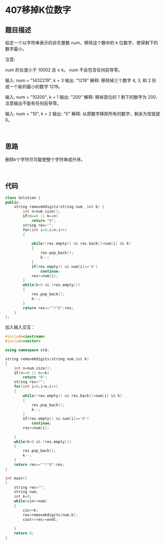 # 407移掉K位数字

## 题目描述

给定一个以字符串表示的非负整数 num，移除这个数中的 k 位数字，使得剩下的数字最小。

注意:

num 的长度小于 10002 且 ≥ k。
num 不会包含任何前导零。

输入: num = "1432219", k = 3
输出: "1219"
解释: 移除掉三个数字 4, 3, 和 2 形成一个新的最小的数字 1219。


输入: num = "10200", k = 1
输出: "200"
解释: 移掉首位的 1 剩下的数字为 200. 注意输出不能有任何前导零。

输入: num = "10", k = 2
输出: "0"
解释: 从原数字移除所有的数字，剩余为空就是0。

<br/>

## 思路

删除k个字符尽可能使整个字符串成升序。

<br/>

## 代码

```C++
class Solution {
public:
    string removeKdigits(string num, int k) {
        int n=num.size();
        if(n==0 || k==n)
            return "0";
        string res="";
        for(int i=0;i<n;i++)
        {
            
            while(!res.empty() && res.back()>num[i] && k)
            {
                res.pop_back();
                k--;
            }
            if(res.empty() && num[i]=='0')
                continue;
            res+=num[i];
        }
        while(k>0 && !res.empty())
        {
            res.pop_back();
            k--;
        }
        return res==""?"0":res;
    }
};
```
加入输入交互：

```C++
#include<iostream>
#include<vector>

using namespace std;

string removeKdigits(string num,int k)
{
    int n=num.size();
    if(n==0 || n==k)
        return "0";
    string res="";
    for(int i=0;i<n;i++)
    {
        while(!res.empty() && res.back()>num[i] && k)
        {
            res.pop_back();
            k--;
        }
        if(res.empty() && num[i]=='0')
            continue;
        res+=num[i];
    
    }
    while(k>0 && !res.empty())
    {
        res.pop_back();
        k--;
    }
    return res==""?"0":res;
}

int main()
{
    string res="";
    string num;
    int k=0;
    while(cin>>num)
    {
        cin>>k;
        res=removeKdigits(num,k);
        cout<<res<<endl;
    
    }
    return 0;
}
```

